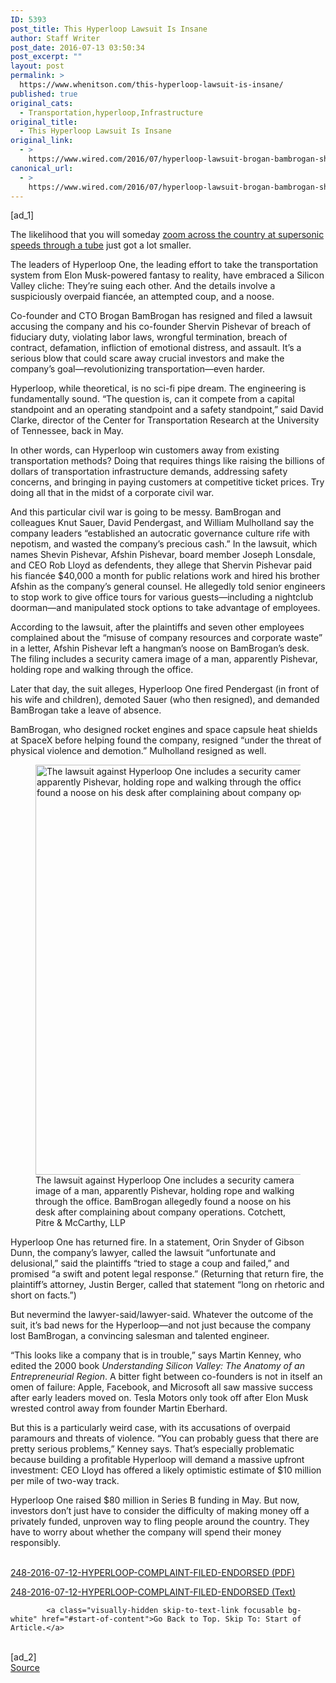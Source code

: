 ```yaml
---
ID: 5393
post_title: This Hyperloop Lawsuit Is Insane
author: Staff Writer
post_date: 2016-07-13 03:50:34
post_excerpt: ""
layout: post
permalink: >
  https://www.whenitson.com/this-hyperloop-lawsuit-is-insane/
published: true
original_cats:
  - Transportation,hyperloop,Infrastructure
original_title:
  - This Hyperloop Lawsuit Is Insane
original_link:
  - >
    https://www.wired.com/2016/07/hyperloop-lawsuit-brogan-bambrogan-shervin-pishevar/
canonical_url:
  - >
    https://www.wired.com/2016/07/hyperloop-lawsuit-brogan-bambrogan-shervin-pishevar/
---
```

 [ad_1]
<br><div id=""><p>The likelihood that you will someday <a href="http://www.wired.com/tag/hyperloop/">zoom across the country at supersonic speeds through a tube</a> just got a lot smaller.</p>
<p>The leaders of Hyperloop One, the leading effort to take the transportation system from Elon Musk-powered fantasy to reality, have embraced a Silicon Valley cliche: They’re suing each other. And the details involve a suspiciously overpaid fiancée, an attempted coup, and a noose.</p>
<p>Co-founder and CTO Brogan BamBrogan has resigned and filed a lawsuit accusing the company and his co-founder Shervin Pishevar of breach of fiduciary duty, violating labor laws, wrongful termination, breach of contract, defamation, infliction of emotional distress, and assault. It’s a serious blow that could scare away crucial investors and make the company’s goal—revolutionizing transportation—even harder.</p>
<!-- Related video widget - small -->



<p>Hyperloop, while theoretical, is no sci-fi pipe dream. The engineering is fundamentally sound. “The question is, can it compete from a capital standpoint and an operating standpoint and a safety standpoint,” said David Clarke, director of the Center for Transportation Research at the University of Tennessee, back in May.</p>
<p>In other words, can Hyperloop win customers away from existing transportation methods? Doing that requires things like raising the billions of dollars of transportation infrastructure demands, addressing safety concerns, and bringing in paying customers at competitive ticket prices. Try doing all that in the midst of a corporate civil war.</p>
<p>And this particular civil war is going to be messy. BamBrogan and colleagues Knut Sauer, David Pendergast, and William Mulholland say the company leaders “established an autocratic governance culture rife with nepotism, and wasted the company’s precious cash.” In the lawsuit, which names Shevin Pishevar, Afshin Pishevar, board member Joseph Lonsdale, and CEO Rob Lloyd as defendents, they allege that Shervin Pishevar paid his fiancée $40,000 a month for public relations work and hired his brother Afshin as the company’s general counsel. He allegedly told senior engineers to stop work to give office tours for various guests—including a nightclub doorman—and manipulated stock options to take advantage of employees.</p>



<p>According to the lawsuit, after the plaintiffs and seven other employees complained about the “misuse of company resources and corporate waste” in a letter, Afshin Pishevar left a hangman’s noose on BamBrogan’s desk. The filing includes a security camera image of a man, apparently Pishevar, holding rope and walking through the office.</p>
<p>Later that day, the suit alleges, Hyperloop One fired Pendergast (in front of his wife and children), demoted Sauer (who then resigned), and demanded BamBrogan take a leave of absence. </p>
<p>BamBrogan, who designed rocket engines and space capsule heat shields at SpaceX before helping found the company, resigned “under the threat of physical violence and demotion.” Mulholland resigned as well.</p>
<figure id="attachment_2057143" class="carve wp-caption portrait alignnone fader relative" data-js="fader"><img class="size-default-top-art wp-image-2057143" src="http://www.whenitson.com/wp-content/uploads/2016/07/This-Hyperloop-Lawsuit-Is-Insane.png" alt="The lawsuit against Hyperloop One includes a security camera image of a man, apparently Pishevar, holding rope and walking through the office. BamBrogan allegedly found a noose on his desk after complaining about company operations." width="582" height="656"/><figcaption class="wp-caption-text link-underline">The lawsuit against Hyperloop One includes a security camera image of a man, apparently Pishevar, holding rope and walking through the office. BamBrogan allegedly found a noose on his desk after complaining about company operations.<span class="credit link-underline-sm"><span aria-hidden="true" class="ui ui ui-photo inline-block ui-credit relative opacity-6 marg-r-sm marg-l-sm"/> Cotchett, Pitre &amp; McCarthy, LLP</span></figcaption></figure><p>Hyperloop One has returned fire. In a statement, Orin Snyder of Gibson Dunn, the company’s lawyer, called the lawsuit “unfortunate and delusional,” said the plaintiffs “tried to stage a coup and failed,” and promised “a swift and potent legal response.” (Returning that return fire, the plaintiff’s attorney, Justin Berger, called that statement “long on rhetoric and short on facts.”)</p>
<p>But nevermind the lawyer-said/lawyer-said. Whatever the outcome of the suit, it’s bad news for the Hyperloop—and not just because the company lost BamBrogan, a convincing salesman and talented engineer.</p>
<p>“This looks like a company that is in trouble,” says Martin Kenney, who edited the 2000 book <em>Understanding Silicon Valley: The Anatomy of an Entrepreneurial Region</em>. A bitter fight between co-founders is not in itself an omen of failure: Apple, Facebook, and Microsoft all saw massive success after early leaders moved on. Tesla Motors only took off after Elon Musk wrested control away from founder Martin Eberhard.</p>



<p>But this is a particularly weird case, with its accusations of overpaid paramours and threats of violence. “You can probably guess that there are pretty serious problems,” Kenney says. That’s especially problematic because building a profitable Hyperloop will demand a massive upfront investment: CEO Lloyd has offered a likely optimistic estimate of $10 million per mile of two-way track.</p>
<p>Hyperloop One raised $80 million in Series B funding in May. But now, investors don’t just have to consider the difficulty of making money off a privately funded, unproven way to fling people around the country. They have to worry about whether the company will spend their money responsibly.</p>

<noscript readability="0.017857142857143"><br/><a href="https://assets.documentcloud.org/documents/2992539/248-2016-07-12-HYPERLOOP-COMPLAINT-FILED-ENDORSED.pdf">248-2016-07-12-HYPERLOOP-COMPLAINT-FILED-ENDORSED (PDF)</a>
<p> <a href="https://assets.documentcloud.org/documents/2992539/248-2016-07-12-HYPERLOOP-COMPLAINT-FILED-ENDORSED.txt">248-2016-07-12-HYPERLOOP-COMPLAINT-FILED-ENDORSED (Text)</a><br/></p></noscript>

			<a class="visually-hidden skip-to-text-link focusable bg-white" href="#start-of-content">Go Back to Top. Skip To: Start of Article.</a>

			
</div>
<br>[ad_2]
<br><a href="https://www.wired.com/2016/07/hyperloop-lawsuit-brogan-bambrogan-shervin-pishevar/">Source </a>